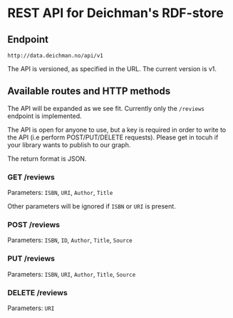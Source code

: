 # REST API for Deichman's RDF-store

## Endpoint
    http://data.deichman.no/api/v1
The API is versioned, as specified in the URL. The current version is v1.

## Available routes and HTTP methods
The API will be expanded as we see fit. Currently only the `/reviews` endpoint is implemented.

The API is open for anyone to use, but a key is required in order to write to the API (i.e perform POST/PUT/DELETE requests). Please get in tocuh if your library wants to publish to our graph.

The return format is JSON.

### GET /reviews
Parameters: `ISBN`, `URI`, `Author`, `Title` 

Other parameters will be ignored if `ISBN` or `URI` is present.

### POST /reviews
Parameters: `ISBN`, `ID`, `Author`, `Title`, `Source`

### PUT /reviews
Parameters: `ISBN`, `URI`, `Author`, `Title`,  `Source`

### DELETE /reviews
Parameters: `URI`